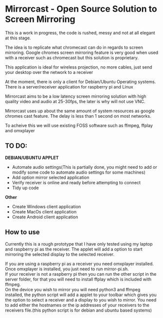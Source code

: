 <h1>Mirrorcast - Open Source Solution to Screen Mirroring</h1>

<p>This is a work in progress, the code is rushed, messy and not at all elegant at this stage.</p>

<p>The idea is to replicate what chromecast can do in regards to screen mirroring. 
Google chromes screen mirroring feature is very good when used with a receiver such as chromecast but this solution is proprietary.</p>

<p>This application is ideal for wireless projection, no more cables, just send your desktop over the network to a receiver</P>

<p>At the moment, there is only a client for Debian/Ubuntu Operating systems. There is a server/receiver application for raspberry pi and Linux</p>

<p>Mirrorcast aims to be a low latency screen mirroring solution with high quality video and audio at 25-30fps, the later is why will not use VNC.</p>

<p>Mirrorcast uses up about the same amount of system resources as google chromes cast feature. The delay is less than 1 second on most networks.</p>

<p>To acheive this we will use existing FOSS software such as ffmpeg, ffplay and omxplayer</p>

<h2>TO DO:</h2>

<b>DEBIAN/UBUNTU APPLET</b>
<ul><li>Automate audio settings(This is partially done, you might need to add or modify some code to automate audio settings for some machines)</li>
<li>Add option mirror selected application</li>
<li>Verify receiver is online and ready before attempting to connect</li>
<li>Tidy up code</li></ul>

<b>Other</b>
<ul><li>Create Windows client application</li>
<li>Create MacOs client application</li>
<li>Create Android client application</li></ul>


<h2>How to use</h2>

<p>Currently this is a rough prototype that I have only tested using my laptop and raspberry pi as the receiver. The applet will add a option to start mirroring the selected display to the selected receiver.</p>

<p>If you are using a raspberry pi as a receiver you need omxplayer installed. Once omxplayer is installed, you just need to run mirror-pi.sh.</br> If your receiver is not a raspberry pi then you can run the other script in the server folder, for that you will need to install ffplay which is included with ffmpeg.<br/>On the device you wish to mirror you will need python3 and ffmpeg installed, the python script will add a applet to your toolbar which gives you the option to select a receiver and a display to you wish to mirror. You need to add either the hostnames or the ip addresses of your receivers to the receivers file.(this python script is for debian and ubuntu based systems)</p>

